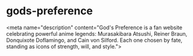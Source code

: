 # gods-preference
&lt;meta name="description" content="God's Preference is a fan website celebrating powerful anime legends: Murasakibara Atsushi, Reiner Braun, Donquixote Doflamingo, and Cain von Silford. Each one chosen by fate, standing as icons of strength, will, and style.">
